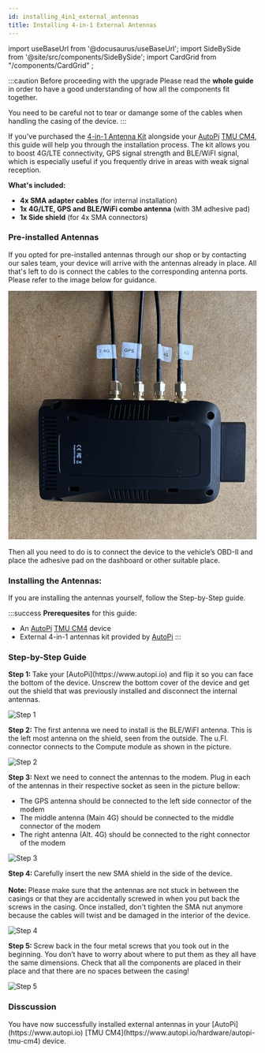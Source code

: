 ```yaml
---
id: installing_4in1_external_antennas
title: Installing 4-in-1 External Antennas
---
```


import useBaseUrl from '@docusaurus/useBaseUrl';
import SideBySide from '@site/src/components/SideBySide';
import CardGrid from "/components/CardGrid" ;

:::caution Before proceeding with the upgrade
Please read the **whole guide** in order to have a good understanding of how all the components fit together.

You need to be careful not to tear or damange some of the cables when handling the casing of the device.
:::

If you've purchased the [4-in-1 Antenna Kit](https://shop.autopi.io/products/4-in-1-car-antenna-lte-x2-gps-wifi) 
alongside your [AutoPi](https://www.autopi.io) [TMU CM4](https://www.autopi.io/hardware/autopi-tmu-cm4), this guide will help you through the 
installation process. The kit allows you to boost 4G/LTE connectivity, 
GPS signal strength and BLE/WiFI signal, which is especially useful if you frequently drive
in areas with weak signal reception. 

**What's included:** 
- **4x SMA adapter cables** (for internal installation) 
- **1x 4G/LTE, GPS and BLE/WiFi combo antenna** (with 3M adhesive pad) 
- **1x Side shield** (for 4x SMA connectors) 

### Pre-installed Antennas
If you opted for pre-installed antennas through our shop or by contacting our 
sales team, your device will arrive with the antennas already in place. All that's
left to do is connect the cables to the corresponding antenna ports. Please refer
to the image below for guidance. 

![Device with antenna](/img/hardware/autopi_tmu_cm4/installing_4in1_external_antennas/autopi_cable_connections.jpg)

Then all you need to do is to connect the device to the vehicle’s OBD-II and place
the adhesive pad on the dashboard or other suitable place.  

### Installing the Antennas: 

If you are installing the antennas yourself, follow the Step-by-Step guide.

:::success
**Prerequesites** for this guide:
- An [AutoPi](https://www.autopi.io) [TMU CM4](https://www.autopi.io/hardware/autopi-tmu-cm4) device
- External 4-in-1 antennas kit provided by [AutoPi](https://www.autopi.io)
:::

### Step-by-Step Guide

<SideBySide>
	<p>
		<strong>Step 1: </strong>
		Take your [AutoPi](https://www.autopi.io) and flip it so you can face the bottom of the device. Unscrew the bottom cover of the device and get out the shield that was previously installed and disconnect the internal antennas. 
	</p>
	<img alt="Step 1" src={useBaseUrl('/img/hardware/autopi_tmu_cm4/installing_4in1_external_antennas/autopi_case_open.jpg')}/>
</SideBySide>
<br/>

<SideBySide>
	<p>
		<strong>Step 2: </strong>
		The first antenna we need to install is the BLE/WiFI antenna. This is the left most antenna on the shield, seen from the outside. The u.Fl. connector connects to the Compute module as shown in the picture. 
	</p>
	<img alt="Step 2" src={useBaseUrl('/img/hardware/autopi_tmu_cm4/installing_4in1_external_antennas/autopi_connecting_wifi.jpg')}/>
</SideBySide>
<br/>

<SideBySide>
	<p>
		<strong>Step 3: </strong>
		Next we need to connect the antennas to the modem. Plug in each of the antennas in their respective socket as seen in the picture bellow: <br/>
		 <ul>
		 	<li>The GPS antenna should be connected to the left side connector of the modem</li> 
		 	<li>The middle antenna (Main 4G) should be connected to the middle connector of the modem</li>
			<li>The right antenna (Alt. 4G) should be connected to the right connector of the modem</li>
		</ul>			
	</p>
	<img class="zoomable" alt="Step 3" src={useBaseUrl('/img/hardware/autopi_tmu_cm4/installing_4in1_external_antennas/autopi_connecting_modem.jpg')}/>
</SideBySide>
<br/>

<SideBySide>
	<p>
		<strong>Step 4: </strong>
		Carefully insert the new SMA shield in the side of the device. <br/><br/>
		<strong>Note: </strong>
		Please make sure that the antennas are not stuck in between the casings or that they are accidentally screwed in when you put back the screws in the casing. Once installed,
		don't tighten the SMA nut anymore because the cables will twist and be damaged in the interior of the device.
	</p>
	<img alt="Step 4" src={useBaseUrl('/img/hardware/autopi_tmu_cm4/installing_4in1_external_antennas/autopi_insert_shield.jpg')}/>
</SideBySide>
<br/>

<SideBySide>
	<p>
		<strong>Step 5: </strong>
		Screw back in the four metal screws that you took out in the beginning. You don’t have to worry about where to put them as they all have the same dimensions. Check that all the components are placed in their place and that there are no spaces between the casing!
	</p>
	<img alt="Step 5" src={useBaseUrl('/img/hardware/autopi_tmu_cm4/installing_4in1_external_antennas/autopi_screw_together.jpg')}/>
</SideBySide>
<br/> 



### Disscussion
<p>
	You have now successfully installed external antennas in your [AutoPi](https://www.autopi.io) [TMU CM4](https://www.autopi.io/hardware/autopi-tmu-cm4) device.
</p>


